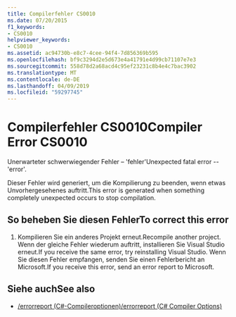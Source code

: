 ```yaml
---
title: Compilerfehler CS0010
ms.date: 07/20/2015
f1_keywords:
- CS0010
helpviewer_keywords:
- CS0010
ms.assetid: ac94730b-e8c7-4cee-94f4-7d856369b595
ms.openlocfilehash: bf9c3294d2e5d673e4a41791e4d99cb71107e7e3
ms.sourcegitcommit: 558d78d2a68acd4c95ef23231c8b4e4c7bac3902
ms.translationtype: MT
ms.contentlocale: de-DE
ms.lasthandoff: 04/09/2019
ms.locfileid: "59297745"
---
```

# <a name="compiler-error-cs0010"></a><span data-ttu-id="cc365-102">Compilerfehler CS0010</span><span class="sxs-lookup"><span data-stu-id="cc365-102">Compiler Error CS0010</span></span>
<span data-ttu-id="cc365-103">Unerwarteter schwerwiegender Fehler – 'fehler'</span><span class="sxs-lookup"><span data-stu-id="cc365-103">Unexpected fatal error -- 'error'.</span></span>  
  
 <span data-ttu-id="cc365-104">Dieser Fehler wird generiert, um die Kompilierung zu beenden, wenn etwas Unvorhergesehenes auftritt.</span><span class="sxs-lookup"><span data-stu-id="cc365-104">This error is generated when something completely unexpected occurs to stop compilation.</span></span>  
  
## <a name="to-correct-this-error"></a><span data-ttu-id="cc365-105">So beheben Sie diesen Fehler</span><span class="sxs-lookup"><span data-stu-id="cc365-105">To correct this error</span></span>  
  
1. <span data-ttu-id="cc365-106">Kompilieren Sie ein anderes Projekt erneut.</span><span class="sxs-lookup"><span data-stu-id="cc365-106">Recompile another project.</span></span> <span data-ttu-id="cc365-107">Wenn der gleiche Fehler wiederum auftritt, installieren Sie Visual Studio erneut.</span><span class="sxs-lookup"><span data-stu-id="cc365-107">If you receive the same error, try reinstalling Visual Studio.</span></span> <span data-ttu-id="cc365-108">Wenn Sie diesen Fehler empfangen, senden Sie einen Fehlerbericht an Microsoft.</span><span class="sxs-lookup"><span data-stu-id="cc365-108">If you receive this error, send an error report to Microsoft.</span></span>  
  
## <a name="see-also"></a><span data-ttu-id="cc365-109">Siehe auch</span><span class="sxs-lookup"><span data-stu-id="cc365-109">See also</span></span>

- [<span data-ttu-id="cc365-110">/errorreport (C#-Compileroptionen)</span><span class="sxs-lookup"><span data-stu-id="cc365-110">/errorreport (C# Compiler Options)</span></span>](../../csharp/language-reference/compiler-options/errorreport-compiler-option.md)
